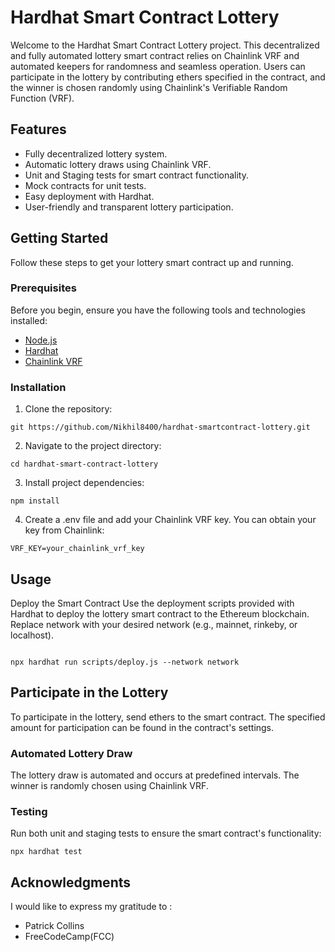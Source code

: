 # Hardhat Smart Contract Lottery

Welcome to the Hardhat Smart Contract Lottery project. This decentralized and fully automated lottery smart contract relies on Chainlink VRF and automated keepers for randomness and seamless operation. Users can participate in the lottery by contributing ethers specified in the contract, and the winner is chosen randomly using Chainlink's Verifiable Random Function (VRF).

## Features

- Fully decentralized lottery system.
- Automatic lottery draws using Chainlink VRF.
- Unit and Staging tests for smart contract functionality.
- Mock contracts for unit tests.
- Easy deployment with Hardhat.
- User-friendly and transparent lottery participation.

## Getting Started

Follow these steps to get your lottery smart contract up and running.

### Prerequisites

Before you begin, ensure you have the following tools and technologies installed:

- [Node.js](https://nodejs.org/)
- [Hardhat](https://hardhat.org/)
- [Chainlink VRF](https://chain.link/)

### Installation

1. Clone the repository:

```
git https://github.com/Nikhil8400/hardhat-smartcontract-lottery.git 
```


2. Navigate to the project directory:

```
cd hardhat-smart-contract-lottery
```
3. Install project dependencies:

```
npm install
````
4. Create a .env file and add your Chainlink VRF key. You can obtain your key from Chainlink:
```
VRF_KEY=your_chainlink_vrf_key
```

## Usage

Deploy the Smart Contract
Use the deployment scripts provided with Hardhat to deploy the lottery smart contract to the Ethereum blockchain. Replace network with your desired network (e.g., mainnet, rinkeby, or localhost).

```

npx hardhat run scripts/deploy.js --network network
```

## Participate in the Lottery

To participate in the lottery, send ethers to the smart contract. The specified amount for participation can be found in the contract's settings.

### Automated Lottery Draw
The lottery draw is automated and occurs at predefined intervals. The winner is randomly chosen using Chainlink VRF.

### Testing
Run both unit and staging tests to ensure the smart contract's functionality:

```
npx hardhat test
```

## Acknowledgments

I would like to express my gratitude to :
- Patrick Collins 
- FreeCodeCamp(FCC)